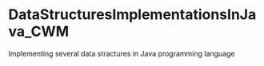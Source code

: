 # DataStructuresImplementationsInJava_CWM
Implementing several data stractures in Java programming language
